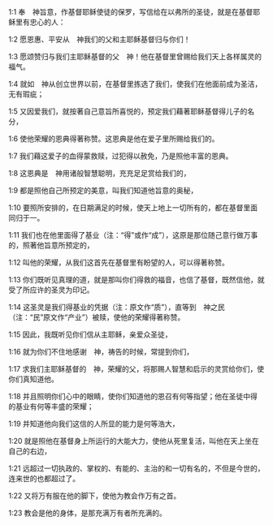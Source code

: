 <a id="1"></a>1:1  奉　神旨意，作基督耶稣使徒的保罗，写信给在以弗所的圣徒，就是在基督耶稣里有忠心的人：  

<a id="2"></a>1:2  愿恩惠、平安从　神我们的父和主耶稣基督归与你们！  

<a id="3"></a>1:3  愿颂赞归与我们主耶稣基督的父　神！他在基督里曾赐给我们天上各样属灵的福气。  

<a id="4"></a>1:4  就如　神从创立世界以前，在基督里拣选了我们，使我们在他面前成为圣洁，无有瑕疵；  

<a id="5"></a>1:5  又因爱我们，就按著自己意旨所喜悦的，预定我们藉著耶稣基督得儿子的名分，  

<a id="6"></a>1:6  使他荣耀的恩典得著称赞。这恩典是他在爱子里所赐给我们的。  

<a id="7"></a>1:7  我们藉这爱子的血得蒙救赎，过犯得以赦免，乃是照他丰富的恩典。  

<a id="8"></a>1:8  这恩典是　神用诸般智慧聪明，充充足足赏给我们的，  

<a id="9"></a>1:9  都是照他自己所预定的美意，叫我们知道他旨意的奥秘，  

<a id="10"></a>1:10  要照所安排的，在日期满足的时候，使天上地上一切所有的，都在基督里面同归于一。  

<a id="11"></a>1:11  我们也在他里面得了基业（注：“得”或作“成”），这原是那位随己意行做万事的，照著他旨意所预定的，  

<a id="12"></a>1:12  叫他的荣耀，从我们这首先在基督里有盼望的人，可以得著称赞。  

<a id="13"></a>1:13  你们既听见真理的道，就是那叫你们得救的福音，也信了基督，既然信他，就受了所应许的圣灵为印记。  

<a id="14"></a>1:14  这圣灵是我们得基业的凭据（注：原文作“质”），直等到　神之民（注：“民”原文作“产业”）被赎，使他的荣耀得著称赞。  

<a id="15"></a>1:15  因此，我既听见你们信从主耶稣，亲爱众圣徒，  

<a id="16"></a>1:16  就为你们不住地感谢　神，祷告的时候，常提到你们，  

<a id="17"></a>1:17  求我们主耶稣基督的　神，荣耀的父，将那赐人智慧和启示的灵赏给你们，使你们真知道他。  

<a id="18"></a>1:18  并且照明你们心中的眼睛，使你们知道他的恩召有何等指望；他在圣徒中得的基业有何等丰盛的荣耀；  

<a id="19"></a>1:19  并知道他向我们这信的人所显的能力是何等浩大，  

<a id="20"></a>1:20  就是照他在基督身上所运行的大能大力，使他从死里复活，叫他在天上坐在自己的右边，  

<a id="21"></a>1:21  远超过一切执政的、掌权的、有能的、主治的和一切有名的，不但是今世的，连来世的也都超过了。  

<a id="22"></a>1:22  又将万有服在他的脚下，使他为教会作万有之首。  

<a id="23"></a>1:23  教会是他的身体，是那充满万有者所充满的。  

